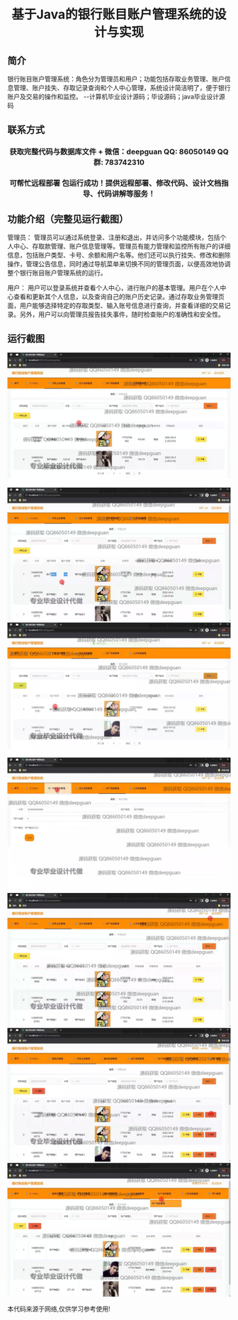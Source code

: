 <p><h1 align="center">基于Java的银行账目账户管理系统的设计与实现</h1></p>

## 简介
银行账目账户管理系统：角色分为管理员和用户；功能包括存取业务管理、账户信息管理、账户挂失、存取记录查询和个人中心管理，系统设计简洁明了，便于银行账户及交易的操作和监控。    --计算机毕业设计源码；毕设源码；java毕业设计源码


## 联系方式
<p><h3 align="center">获取完整代码与数据库文件 + 微信：deepguan QQ: 86050149 QQ群: 783742310</h3></p>
<p><h3 align="center">可帮忙远程部署 包运行成功！提供远程部署、修改代码、设计文档指导、代码讲解等服务！</h3></p>

## 功能介绍（完整见运行截图）
管理员： 管理员可以通过系统登录、注册和退出，并访问多个功能模块，包括个人中心、存取款管理、账户信息管理等。管理员有能力管理和监控所有账户的详细信息，包括账户类型、卡号、余额和用户名等。他们还可以执行挂失、修改和删除操作，管理公告信息，同时通过导航菜单来切换不同的管理页面，以便高效地协调整个银行账目账户管理系统的运行。  
  
用户： 用户可以登录系统并查看个人中心，进行账户的基本管理。用户在个人中心查看和更新其个人信息，以及查询自己的账户历史记录。通过存取业务管理页面，用户能够选择特定的存取类型、输入账号信息进行查询，并查看详细的交易记录。另外，用户可以向管理员报告挂失事件，随时检查账户的准确性和安全性。


## 运行截图
![](img/001.jpg)
![](img/002.jpg)
![](img/003.jpg)
![](img/004.jpg)
![](img/005.jpg)
![](img/006.jpg)
![](img/007.jpg)

<p>本代码来源于网络,仅供学习参考使用!</p>
